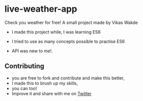 # live-weather-app
Check you weather for free! A  small project made by Vikas Wakde

- I made this project while, I was learning ES6

- I tried to use as many concepts possible to practise ES6

- API was new to me!.

## Contributing

- you are free to fork and contribute and make this better, 
-  I made this to brush up my skills, 
-  you can too! 
-  Improve it and share with me on <a href="https://www.twitter.com/vikaswakdeos">Twitter</a>
